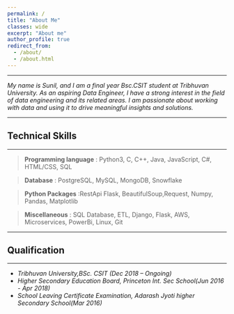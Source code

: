 ```yaml
---
permalink: /
title: "About Me"
classes: wide
excerpt: "About me"
author_profile: true
redirect_from: 
  - /about/
  - /about.html
---
```

------------


_My name is Sunil, and I am a final year Bsc.CSIT student at Tribhuvan University. As an aspiring Data Engineer, I have a strong interest in the field of data engineering and its related areas. I am passionate about working with data and using it to drive meaningful insights and solutions._

---

## Technical Skills
------------
>**Programming language** : Python3, C, C++, Java, JavaScript, C#, HTML/CSS, SQL

>**Database** : PostgreSQL, MySQL, MongoDB, Snowflake

>**Python Packages** :RestApi Flask, BeautifulSoup,Request, Numpy, Pandas, Matplotlib

>**Miscellaneous** : SQL Database, ETL, Django, Flask, AWS, Microservices, PowerBi, Linux, Git

 
---
## Qualification
------------
* _Tribhuvan University,BSc. CSIT (Dec 2018 – Ongoing)_
* _Higher Secondary Education Board, Princeton Int. Sec School(Jun 2016 - Apr 2018)_
* _School Leaving Certificate  Examination, Adarash Jyoti higher Secondary School(Mar 2016)_


